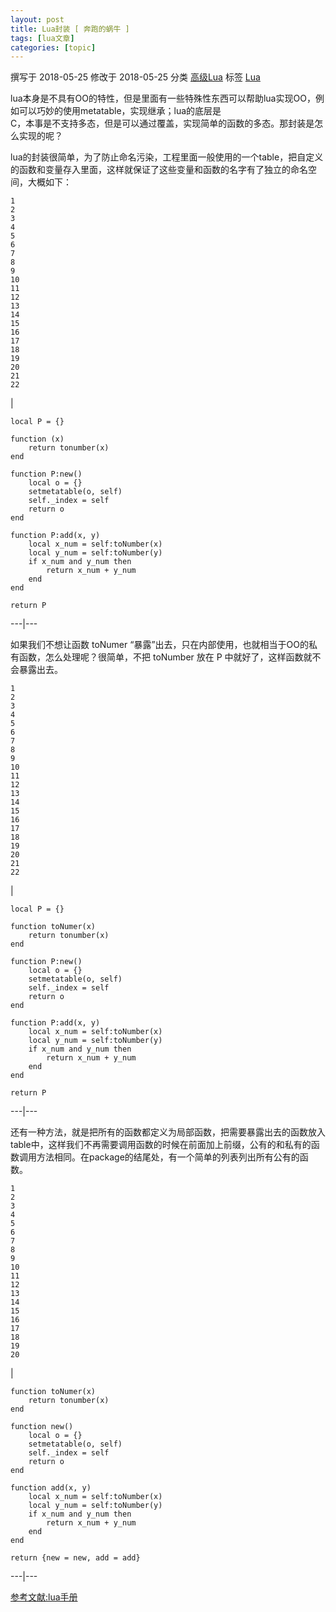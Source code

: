 ```yaml
---
layout: post
title: Lua封装 [ 奔跑的蜗牛 ] 
tags: [lua文章]
categories: [topic]
---
```

撰写于 2018-05-25 修改于 2018-05-25 分类 [高级Lua](/categories/高级Lua/) 标签
[Lua](/tags/Lua/)

lua本身是不具有OO的特性，但是里面有一些特殊性东西可以帮助lua实现OO，例如可以巧妙的使用metatable，实现继承；lua的底层是  
C，本事是不支持多态，但是可以通过覆盖，实现简单的函数的多态。那封装是怎么实现的呢？

lua的封装很简单，为了防止命名污染，工程里面一般使用的一个table，把自定义的函数和变量存入里面，这样就保证了这些变量和函数的名字有了独立的命名空间，大概如下：  

    
    
    1  
    2  
    3  
    4  
    5  
    6  
    7  
    8  
    9  
    10  
    11  
    12  
    13  
    14  
    15  
    16  
    17  
    18  
    19  
    20  
    21  
    22  
    

|

    
    
    local P = {}  
      
    function (x)  
    	return tonumber(x)  
    end  
      
    function P:new()  
    	local o = {}  
    	setmetatable(o, self)  
    	self._index = self  
    	return o  
    end  
      
    function P:add(x, y)  
    	local x_num = self:toNumber(x)  
    	local y_num = self:toNumber(y)  
    	if x_num and y_num then  
    		return x_num + y_num  
    	end  
    end  
      
    return P  
      
  
---|---  
  
如果我们不想让函数 toNumer “暴露”出去，只在内部使用，也就相当于OO的私有函数，怎么处理呢？很简单，不把 toNumber 放在 P
中就好了，这样函数就不会暴露出去。

    
    
    1  
    2  
    3  
    4  
    5  
    6  
    7  
    8  
    9  
    10  
    11  
    12  
    13  
    14  
    15  
    16  
    17  
    18  
    19  
    20  
    21  
    22  
    

|

    
    
    local P = {}  
      
    function toNumer(x)  
    	return tonumber(x)  
    end  
      
    function P:new()  
    	local o = {}  
    	setmetatable(o, self)  
    	self._index = self  
    	return o  
    end  
      
    function P:add(x, y)  
    	local x_num = self:toNumber(x)  
    	local y_num = self:toNumber(y)  
    	if x_num and y_num then  
    		return x_num + y_num  
    	end  
    end  
      
    return P  
      
  
---|---  
  
还有一种方法，就是把所有的函数都定义为局部函数，把需要暴露出去的函数放入table中，这样我们不再需要调用函数的时候在前面加上前缀，公有的和私有的函数调用方法相同。在package的结尾处，有一个简单的列表列出所有公有的函数。

    
    
    1  
    2  
    3  
    4  
    5  
    6  
    7  
    8  
    9  
    10  
    11  
    12  
    13  
    14  
    15  
    16  
    17  
    18  
    19  
    20  
    

|

    
    
    function toNumer(x)  
    	return tonumber(x)  
    end  
      
    function new()  
    	local o = {}  
    	setmetatable(o, self)  
    	self._index = self  
    	return o  
    end  
      
    function add(x, y)  
    	local x_num = self:toNumber(x)  
    	local y_num = self:toNumber(y)  
    	if x_num and y_num then  
    		return x_num + y_num  
    	end  
    end  
      
    return {new = new, add = add}  
      
  
---|---  
  
[参考文献:lua手册](http://book.luaer.cn/_92.htm)